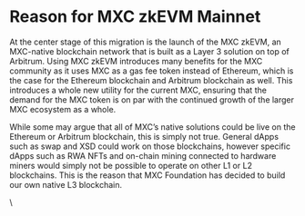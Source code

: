 # Reason for MXC zkEVM Mainnet

At the center stage of this migration is the launch of the MXC zkEVM, an MXC-native blockchain network that is built as a Layer 3 solution on top of Arbitrum. Using MXC zkEVM introduces many benefits for the MXC community as it uses MXC as a gas fee token instead of Ethereum, which is the case for the Ethereum blockchain and Arbitrum blockchain as well. This introduces a whole new utility for the current MXC, ensuring that the demand for the MXC token is on par with the continued growth of the larger MXC ecosystem as a whole.&#x20;

While some may argue that all of MXC’s native solutions could be live on the Ethereum or Arbitrum blockchain, this is simply not true. General dApps such as swap and XSD could work on those blockchains, however specific dApps such as RWA NFTs and on-chain mining connected to hardware miners would simply not be possible to operate on other L1 or L2 blockchains. This is the reason that MXC Foundation has decided to build our own native L3 blockchain.

\

